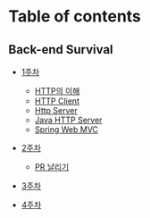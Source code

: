 # Table of contents

## Back-end Survival

* [1주차](1week.md)
  * [HTTP의 이해]()
  * [HTTP Client]()
  * [Http Server]()
  * [Java HTTP Server]()
  * [Spring Web MVC]()

* [2주차](/intergration/2week.md)
    * [PR 날리기](/intergration/pull-request.md)

* [3주차](/intergration/)

* [4주차](/intergration/)


